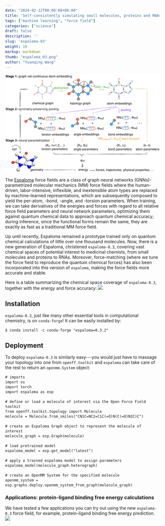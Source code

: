 ```yaml
---
date: "2024-02-12T00:00:00+00:00"
title: 'Self-consistently simulating small molecules, proteins and RNAs with the "espaloma-0.3" force field'
tags: ["machine learning", "force field"]
categories: ["science"]
draft: false
description: ''
slug: 'espaloma-03'
weight: 10
markup: markdown
thumb: "espaloma_03.png"
author: "Yuanqing Wang"
---
```


![](https://github.com/choderalab/espaloma/blob/main/docs/_static/espaloma_abstract_v2-2.png?raw=true)

The [Espaloma](https://pubs.rsc.org/en/content/articlehtml/2022/sc/d2sc02739a) force fields are a class of graph neural networks (GNNs)-parametrized molecular mechanics (MM) force fields where the human-driven, labor-intensive, inflexible, and inextensible atom types are replaced by machine-learned representations, which are subsequently composed to yield the per-atom, -bond, -angle, and -torsion parameters. When training, we can take derivatives of the energies and forces with regard to all relative force field parameters and neural network parameters, optimizing them against quantum chemical data to approach quantum chemical accuracy; during inference, since the functional forms remain the same, they are exactly as fast as a traditional MM force field.

Up until recently, Espaloma remained a prototype trained only on quantum chemical calculations of little over one thousand molecules. Now, there is a new generation of Espaloma, christened `espaloma-0.3`, covering vast chemical spaces of potential interest to medicinal chemists, from small molecules and proteins to RNAs. Moreover, force-matching (where we tune the force field to reproduce the quantum chemical forces) has also been incorporated into this version of `espaloma`, making the force fields more accurate and stable.

Here is a table summarizing the chemical space coverage of `espaloma-0.3`, together with the energy and force accuracy:
![](table.png)

## Installation
`espaloma-0.3`, just like many other essential tools in computational chemistry, is on `conda-forge`! It can be easily installed by:
```
$ conda install -c conda-forge "espaloma=0.3.2"
```

## Deployment
To deploy `espaloma-0.3` is similarly easy---you would just have to massage your topology into one from `openff.toolkit` and `espaloma` can take care of the rest to return an `openmm.System` object:
```
# imports
import os
import torch
import espaloma as esp

# define or load a molecule of interest via the Open Force Field toolkit
from openff.toolkit.topology import Molecule
molecule = Molecule.from_smiles("CN1C=NC2=C1C(=O)N(C(=O)N2C)C")

# create an Espaloma Graph object to represent the molecule of interest
molecule_graph = esp.Graph(molecule)

# load pretrained model
espaloma_model = esp.get_model("latest")

# apply a trained espaloma model to assign parameters
espaloma_model(molecule_graph.heterograph)

# create an OpenMM System for the specified molecule
openmm_system = esp.graphs.deploy.openmm_system_from_graph(molecule_graph)
```

### Applications: protein-ligand binding free energy calculations
We have tested a few applications you can try out using the new `espaloma-0.3` force field, for example, protein-ligand binding free energy prediction.
![](free-energy.png)
